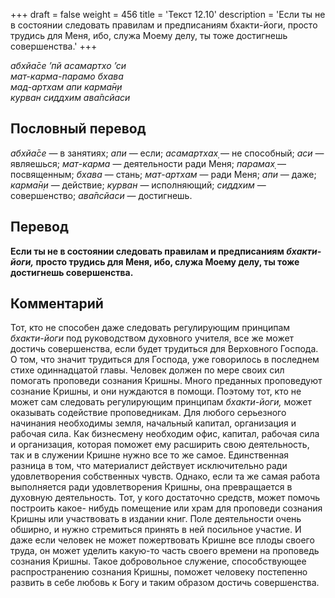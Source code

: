 +++
draft = false
weight = 456
title = 'Текст 12.10'
description = 'Если ты не в состоянии следовать правилам и предписаниям бхакти-йоги, просто трудись для Меня, ибо, служа Моему делу, ты тоже достигнешь совершенства.'
+++

_абхйа̄се ’пй асамартхо ’си  
мат-карма-парамо бхава  
мад-артхам апи карма̄н̣и  
курван сиддхим ава̄псйаси_

## Пословный перевод

_абхйа̄се_ — в занятиях; _апи_ — если; _асамартхах̣_ — не способный; _аси_ — являешься; _мат_\-_карма_ — деятельности ради Меня; _парамах̣_ — посвященным; _бхава_ — стань; _мат_\-_артхам_ — ради Меня; _апи_ — даже; _карма̄н̣и_ — действие; _курван_ — исполняющий; _сиддхим_ — совершенство; _ава̄псйаси_ — достигнешь.

## Перевод

**Если ты не в состоянии следовать правилам и предписаниям _бхакти-йоги,_ просто трудись для Меня, ибо, служа Моему делу, ты тоже достигнешь совершенства.**

## Комментарий

Тот, кто не способен даже следовать регулирующим принципам _бхакти-йоги_ под руководством духовного учителя, все же может достичь совершенства, если будет трудиться для Верховного Господа. О том, что значит трудиться для Господа, уже говорилось в последнем стихе одиннадцатой главы. Человек должен по мере своих сил помогать проповеди сознания Кришны. Много преданных проповедуют сознание Кришны, и они нуждаются в помощи. Поэтому тот, кто не может сам следовать регулирующим принципам _бхакти-йоги,_ может оказывать содействие проповедникам. Для любого серьезного начинания необходимы земля, начальный капитал, организация и рабочая сила. Как бизнесмену необходим офис, капитал, рабочая сила и организация, которая поможет ему расширить свою деятельность, так и в служении Кришне нужно все то же самое. Единственная разница в том, что материалист действует исключительно ради удовлетворения собственных чувств. Однако, если та же самая работа выполняется ради удовлетворения Кришны, она превращается в духовную деятельность. Тот, у кого достаточно средств, может помочь построить какое- нибудь помещение или храм для проповеди сознания Кришны или участвовать в издании книг. Поле деятельности очень обширно, и нужно стремиться принять в ней посильное участие. И даже если человек не может пожертвовать Кришне все плоды своего труда, он может уделить какую-то часть своего времени на проповедь сознания Кришны. Такое добровольное служение, способствующее распространению сознания Кришны, поможет человеку постепенно развить в себе любовь к Богу и таким образом достичь совершенства.
